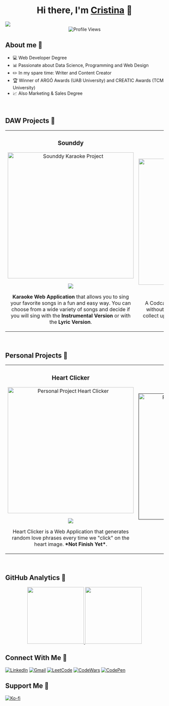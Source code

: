 <div align="center">
<h1 align="center">Hi there, I'm <a href="">Cristina</a> 🤍</h1>
</div>
<img src="https://res.cloudinary.com/dlddsebry/image/upload/v1693214159/Cristina_rmfwfw.gif">
<div align="center">
  <img src="https://komarev.com/ghpvc/?username=cristinamateos11&color=ff69b4" alt="Profile Views">
</div>

## About me 🤍
- 💻 Web Developer Degree
- 📊 Passionate about Data Science, Programming and Web Design
- ✏️ In my spare time: Writer and Content Creator
- 🏆 Winner of ARGÓ Awards (UAB University) and CREATIC Awards (TCM University)
- 📈 Also Marketing & Sales Degree
<br>

## DAW Projects 🤍
<table>
<tr>
<td width="50%" style="vertical-align: top;">
<h3 align="center">Sounddy</h3>
<div align="center">
<a href="https://github.com/cristinamateos11/Sounddy_Karaoke_M12" target="_blank">
  <img src="https://res.cloudinary.com/dlddsebry/image/upload/v1693220257/Sounddy_tdhrym.png" width="400" alt="Sounddy Karaoke Project">
</a>
<p>
<a href="https://github.com/cristinamateos11/Sounddy_Karaoke_M12" target="_blank">
<img src="https://img.shields.io/badge/CODE-ff69b4?style=for-the-badge&logo=github&logoColor=black">
</a>
</p>
<p><strong>Karaoke Web Application</strong> that allows you to sing your favorite songs in a fun and easy way. 
  You can choose from a wide variety of songs and decide if you will sing with the <strong>Instrumental Version</strong> or with the <strong>Lyric Version</strong>.</p>
</div>
                                                                                      
</td>

<td width="50%" style="vertical-align: top;">
<br>
<h3 align="center">Podcast</h3>
<div align="center">                                       
<a href="https://github.com/cristinamateos11/M04_RSS_Podcast" target="_blank">
  <img src="https://res.cloudinary.com/dlddsebry/image/upload/v1693220277/Sounddy_1_swncxq.png" width="400" alt="Podcast RSS Project">
</a>
<br>
<p>
<a href="https://github.com/cristinamateos11/M04_RSS_Podcast" target="_blank">
<img src="https://img.shields.io/badge/CODE-ff69b4?style=for-the-badge&logo=github&logoColor=black">
</a>
</p>
</p>A Codcast Channel with RSS. Distribute content without the need for a browser. In this case we collect updated information from a specific music group.</p>
</div>                                                             
</table>                                                                                 
</div>
<br>

## Personal Projects 🤍
<table>
<tr>
<td width="50%" style="vertical-align: top;">
<h3 align="center">Heart Clicker</h3>
<div align="center">
<a href="https://github.com/cristinamateos11/HeartClicker" target="_blank">
  <img src="https://res.cloudinary.com/dlddsebry/image/upload/v1693226194/Sounddy_3_y4ooke.png" width="400" alt="Personal Project Heart Clicker">
</a>
<p>
<a href="https://github.com/cristinamateos11/HeartClicker" target="_blank">
<img src="https://img.shields.io/badge/CODE-ff69b4?style=for-the-badge&logo=github&logoColor=black">
</a>
</p>
<p>Heart Clicker is a Web Application that generates random love phrases every time we "click" on the heart image.
<strong>*Not Finish Yet*</strong>.
</p>
</div>
                                                                                      
</td>

<td width="50%" style="vertical-align: top;">
               <br>
<h3 align="center">Capuccino Meson</h3>
<div align="center">                                       
<a href="" target="_blank">
  <img src="https://res.cloudinary.com/dlddsebry/image/upload/v1693226195/Sounddy_2_uzdbfe.png" width="400" alt="Personal Project Capuccino Meson">
</a>
<br>
<p>
<a href="" target="_blank">
<img src="https://img.shields.io/badge/CODE-ff69b4?style=for-the-badge&logo=github&logoColor=black">
</a>
</p>
</p><strong>Actually in process...</strong></p>
</div>                                                             
</table>                                                                                 
</div>
<br>

## GitHub Analytics 🤍
<p align="center">
<a href="https://github.com/cristinamateos11">
  <img height="180em" src="https://github-readme-stats-eight-theta.vercel.app/api?username=cristinamateos11&show_icons=true&theme=radical&include_all_commits=true&count_private=true"/>
  <img height="180em" src="https://github-readme-stats-eight-theta.vercel.app/api/top-langs/?username=cristinamateos11&layout=compact&langs_count=8&theme=radical"/>
</a>
</p>

## Connect With Me 🤍
[![LinkedIn](https://img.shields.io/badge/LinkedIn-Connect-blue?style=for-the-badge&logo=linkedin)](https://www.linkedin.com/in/cristina-mateos-paez/)
[![Gmail](https://img.shields.io/badge/Gmail-Contact-red?style=for-the-badge&logo=gmail)](MAILTO:cristinamateospaez@gmail.com)
[![LeetCode](https://img.shields.io/badge/LeetCode-cristinamateospaez-brightgreen.svg)](https://leetcode.com/cristinamateospaez/)
[![CodeWars](https://www.codewars.com/users/cristina1129/badges/small)](https://www.codewars.com/users/cristina1129)
[![CodePen](https://img.shields.io/badge/CodePen-cristinamateos-blue.svg)](https://codepen.io/cristinamateos)


## Support Me 🤍
[![Ko-fi](https://img.shields.io/badge/Ko--fi-Support-orange?style=for-the-badge&logo=ko-fi&logoColor=white&color=ff69b4)](https://ko-fi.com/cristinamateos11)
